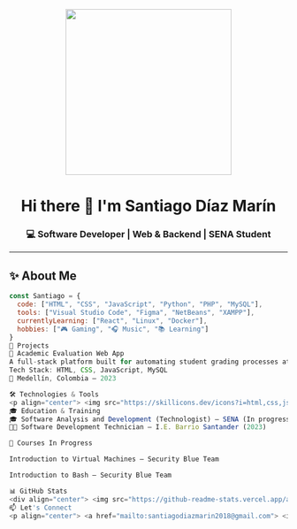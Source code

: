 <!-- Encabezado con animación -->
<div align="center">
  <img src="https://media.giphy.com/media/3ohzdYJK1wAdPWVk88/giphy.gif" width="300"/>
  <h1>Hi there 👋 I'm <strong>Santiago Díaz Marín</strong></h1>
  <h3>💻 Software Developer | Web & Backend | SENA Student</h3>
</div>

---

## ✨ About Me

```js
const Santiago = {
  code: ["HTML", "CSS", "JavaScript", "Python", "PHP", "MySQL"],
  tools: ["Visual Studio Code", "Figma", "NetBeans", "XAMPP"],
  currentlyLearning: ["React", "Linux", "Docker"],
  hobbies: ["🎮 Gaming", "🎧 Music", "📚 Learning"]
}
🚀 Projects
📘 Academic Evaluation Web App
A full-stack platform built for automating student grading processes at I.E. Barrio Santander.
Tech Stack: HTML, CSS, JavaScript, MySQL
📍 Medellín, Colombia – 2023

🛠️ Technologies & Tools
<p align="center"> <img src="https://skillicons.dev/icons?i=html,css,js,python,php,mysql,figma,vscode" /> </p>
🎓 Education & Training
🎓 Software Analysis and Development (Technologist) – SENA (In progress)
🧑‍🎓 Software Development Technician – I.E. Barrio Santander (2023)

🧪 Courses In Progress

Introduction to Virtual Machines – Security Blue Team

Introduction to Bash – Security Blue Team

📊 GitHub Stats
<div align="center"> <img src="https://github-readme-stats.vercel.app/api?username=SantiagoDiazMarin&show_icons=true&theme=radical" width="400"/> <img src="https://github-readme-stats.vercel.app/api/top-langs/?username=SantiagoDiazMarin&layout=compact&theme=radical" width="300"/> </div>
📫 Let's Connect
<p align="center"> <a href="mailto:santiagodiazmarin2018@gmail.com"> <img src="https://img.shields.io/badge/Gmail-D14836?style=for-the-badge&logo=gmail&logoColor=white" /> </a> <a href="https://www.linkedin.com/in/tu-perfil-linkedin" target="_blank"> <img src="https://img.shields.io/badge/LinkedIn-blue?style=for-the-badge&logo=linkedin&logoColor=white" /> </a> </p>
